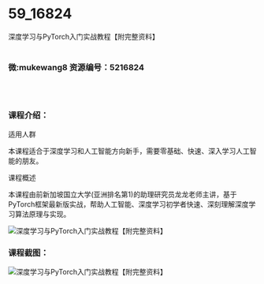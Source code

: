 # 59_16824
深度学习与PyTorch入门实战教程【附完整资料】
<br/></br>
<h3>微:mukewang8 资源编号：5216824</h3>
<br/></br>
<h3>课程介绍：</h3>
<p>适用人群</p>
<p>本课程适合于深度学习和人工智能方向新手，需要零基础、快速、深入学习人工智能的朋友。</p>
<p>课程概述</p>
<p>本课程由前新加坡国立大学(亚洲排名第1)的助理研究员龙龙老师主讲，基于<a title="查看与 PyTorch 相关的文章" target="_blank">PyTorch</a>框架最新版实战，帮助人工智能、深度学习初学者快速、深刻理解深度学习算法原理与实现。</p>
<p><img src="https://www.ko996.com/wp-content/uploads/img/2020/12/2-35-300x167.png" alt="深度学习与PyTorch入门实战教程【附完整资料】"></p>
<div class="info-desc">
<h3>课程截图：</h3>
<p><img src="https://www.ko996.com/wp-content/uploads/img/2020/12/1-36.png" alt="深度学习与PyTorch入门实战教程【附完整资料】"></p>


			
</div>
